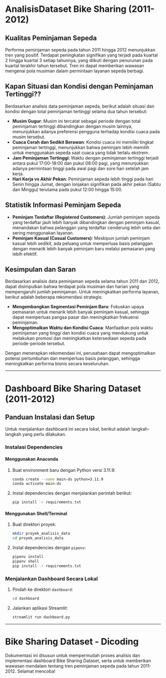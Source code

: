 # **AnalisisDataset Bike Sharing (2011-2012)**

## **Kualitas Peminjaman Sepeda**

Performa peminjaman sepeda pada tahun 2011 hingga 2012 menunjukkan tren yang positif. Terdapat peningkatan signifikan yang terjadi pada kuartal 2 hingga kuartal 3 setiap tahunnya, yang diikuti dengan penurunan pada kuartal terakhir tahun tersebut. Tren ini dapat memberikan wawasan mengenai pola musiman dalam permintaan layanan sepeda berbagi.

## **Kapan Situasi dan Kondisi dengan Peminjaman Tertinggi??**

Berdasarkan analisis data peminjaman sepeda, berikut adalah situasi dan kondisi dengan total peminjaman tertinggi selama dua tahun tersebut:

- **Musim Gugur**: Musim ini tercatat sebagai periode dengan total peminjaman tertinggi dibandingkan dengan musim lainnya, menunjukkan adanya preferensi pengguna terhadap kondisi cuaca pada musim tersebut.
- **Cuaca Cerah dan Sedikit Berawan**: Kondisi cuaca ini memiliki tingkat peminjaman tertinggi, menunjukkan bahwa peminjam lebih memilih untuk menggunakan sepeda saat cuaca yang tidak terlalu ekstrem.
- **Jam Peminjaman Tertinggi**: Waktu dengan peminjaman tertinggi terjadi antara pukul 17:00-18:00 dan pukul 08:00 pagi, yang menunjukkan adanya permintaan tinggi pada awal pagi dan sore hari setelah jam kerja.
- **Hari Kerja vs Akhir Pekan**: Peminjaman sepeda lebih tinggi pada hari Senin hingga Jumat, dengan lonjakan signifikan pada akhir pekan (Sabtu dan Minggu) terutama pada pukul 12:00 hingga 15:00.

## **Statistik Informasi Peminjam Sepeda**

- **Peminjam Terdaftar (Registered Customers)**: Jumlah peminjam sepeda yang terdaftar jauh lebih banyak dibandingkan dengan peminjam kasual, menandakan bahwa pelanggan yang terdaftar cenderung lebih setia dan sering menggunakan layanan.
- **Peminjam Kasual (Casual Customers)**: Meskipun jumlah peminjam kasual lebih sedikit, ada peluang untuk memperluas basis pelanggan dengan menarik lebih banyak peminjam baru melalui pemasaran yang lebih efektif.

## **Kesimpulan dan Saran**

Berdasarkan analisis data peminjaman sepeda selama tahun 2011 dan 2012, dapat disimpulkan bahwa terdapat pola musiman dan harian yang mempengaruhi jumlah peminjaman. Untuk meningkatkan performa layanan, berikut adalah beberapa rekomendasi strategis:

- **Mengembangkan Segmentasi Peminjam Baru**: Fokuskan upaya pemasaran untuk menarik lebih banyak peminjam kasual, sehingga dapat memperluas pangsa pasar dan meningkatkan frekuensi peminjaman.
- **Mengoptimalkan Waktu dan Kondisi Cuaca**: Manfaatkan pola waktu peminjaman yang tinggi dan kondisi cuaca yang mendukung untuk melakukan promosi dan meningkatkan ketersediaan sepeda pada periode-periode tersebut.
  
Dengan menerapkan rekomendasi ini, perusahaan dapat mengoptimalkan potensi pertumbuhan dan memperluas basis pelanggan, sehingga meningkatkan performa bisnis secara keseluruhan.

---

# **Dashboard Bike Sharing Dataset (2011-2012)**

## **Panduan Instalasi dan Setup**

Untuk menjalankan dashboard ini secara lokal, berikut adalah langkah-langkah yang perlu dilakukan.

### **Instalasi Dependencies**

#### **Menggunakan Anaconda**

1. Buat environment baru dengan Python versi 3.11.9:
    ```bash
    conda create --name main-ds python=3.11.9
    conda activate main-ds
    ```

2. Instal dependencies dengan menjalankan perintah berikut:
    ```bash
    pip install -r requirements.txt
    ```

#### **Menggunakan Shell/Terminal**

1. Buat direktori proyek:
    ```bash
    mkdir proyek_analisis_data
    cd proyek_analisis_data
    ```

2. Instal dependencies dengan `pipenv`:
    ```bash
    pipenv install
    pipenv shell
    pip install -r requirements.txt
    ```

### **Menjalankan Dashboard Secara Lokal**

1. Pindah ke direktori `dashboard`:
    ```bash
    cd dashboard
    ```

2. Jalankan aplikasi Streamlit:
    ```bash
    streamlit run dashboard.py
    ```

---

# **Bike Sharing Dataset - Dicoding**

Dokumentasi ini disusun untuk mempermudah proses analisis dan implementasi dashboard Bike Sharing Dataset, serta untuk memberikan wawasan mendalam tentang tren peminjaman sepeda pada tahun 2011-2012. Selamat mencoba!
